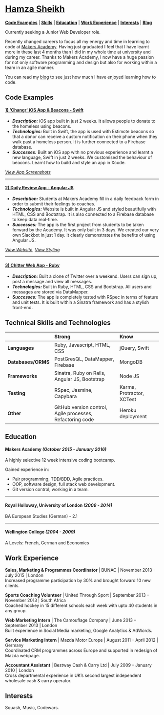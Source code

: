 # [Hamza Sheikh](https://github.com/hsheikhm)

[**Code Examples**](#code-examples) | [**Skills**](#technical-skills-and-technologies) | [**Education**](#education) | [**Work Experience**](#work-experience) | [**Interests**](#interests) | [**Blog**](https://hsheikhm.wordpress.com/)

Currently seeking a Junior Web Developer role.

Recently changed careers to focus all my energy and time in learning to code at [Makers Academy](http://www.makersacademy.com/). Having just graduated I feel that I have learnt more in these last 4 months than I did in my whole time at university and during my career. Thanks to Makers Academy, I now have a huge passion for not only software programming and design but also for working within a team in an agile manner.

You can read my [blog](https://hsheikhm.wordpress.com/) to see just how much I have enjoyed learning how to code.

## Code Examples

#### [**1) 'Changr' iOS App & Beacons - Swift**](https://github.com/hsheikhm/changr)

  * ***Description:***
  iOS app built in just 2 weeks. It allows people to donate to the homeless using beacons.
  * ***Technologies:***
  Built in Swift, the app is used with Estimote beacons so that a donor can receive a custom notification on their phone when they walk past a homeless person. It is further connected to a Firebase database.
  * ***Successes:***
  Built an iOS app with no previous experience and learnt a new language, Swift in just 2 weeks. We customised the behaviour of beacons. Learnt how to build and style an app in Xcode.

[*View App Screenshots*](https://hsheikhm.wordpress.com/2016/01/10/final-project-complete-changr/)

--------------------------------------------------------------------------------

#### [**2) Daily Review App  - Angular JS**](https://github.com/hsheikhm/daily_review_app)

  * ***Description:***
  Students at Makers Academy fill in a daily feedback form in order to submit their feelings to coaches.
  * ***Technologies:***
  Website is built in Angular JS and styled beautifully with HTML, CSS and Bootstrap. It is also connected to a Firebase database to keep data real-time.
  * ***Successes:***
  The app is the first project from students to be taken forward by the Academy. It was only built in 3 days. We created our very own Slackbot in just 1 day. It clearly demonstrates the benefits of using Angular JS.

[*View Website*](https://shining-fire-9962.firebaseapp.com/#/), [*View Styling*](https://hsheikhm.wordpress.com/2015/12/12/week-13-shef-devs/)

--------------------------------------------------------------------------------

#### [**3) Chitter Web App - Ruby**](https://github.com/hsheikhm/chitter-challenge)

* ***Description:***
Built a clone of Twitter over a weekend. Users can sign up, post a message and view all messages.
* ***Technologies:***
Built in Ruby, HTML, CSS and Bootstrap. All users and messages are stored via DataMapper.
* ***Successes:***
The app is completely tested with RSpec in terms of feature and unit tests. It is built within a Sinatra framework and has a stylish front-end.

<!-- Insert link to website when ready -->

## Technical Skills and Technologies

|                    | Strong                                                     | Know                       |
| ------------------ | :--------------------------------------------------------- | :------------------------- |
| **Languages**      | Ruby, Javascript, HTML, CSS                                | jQuery, Swift              |
| **Databases/ORMS** | PostGresQL, DataMapper, Firebase                           | MongoDB                    |
| **Frameworks**     | Sinatra, Ruby on Rails, Angular JS, Bootstrap              | Node JS                    |
| **Testing**        | RSpec, Jasmine, Capybara                                   | Karma, Protractor, XCTest  |
| **Other**          | GitHub version control, Agile processes, Refactoring code  | Heroku deployment          |

## Education

#### Makers Academy *(October 2015 - January 2016)*

A highly selective 12 week intensive coding bootcamp.

Gained experience in:
* Pair programming, TDD/BDD, Agile practices.
* OOP, software design, full stack web development.
* Git version control, working in a team.

--------------------------------------------------------------------------------
#### Royal Holloway, University of London *(2009 - 2014)*
BA European Studies (German) - 2.1

--------------------------------------------------------------------------------
#### Wellington College *(2004 - 2009)*
A Levels: French, German and Economics

## Work Experience

**Sales, Marketing & Programmes Coordinator** | BUNAC | November 2013 - July 2015 | London
<br/>Increased programme participation by 30% and brought forward 10 new clients.

**Sports Coaching Volunteer** | United Through Sport | September 2013 – November 2013 | South Africa
<br/>Coached hockey in 15 different schools each week with upto 40 students in any group.

**Web Marketing Intern** | The Camouflage Company | June 2013 – September 2013 | London
<br/>Built experience in Social Media marketing, Google Analytics & AdWords.

**Service Marketing Intern** | Mazda Motor Europe | August 2011 – April 2012 | Germany
<br/>Coordinated CRM programmes across Europe and supported in redesign of Mazda webpage.

**Accountant Assistant** | Bestway Cash & Carry Ltd | July 2009 – January 2010 | London
<br/>Cross departmental experience in UK’s second largest independent wholesale cash & carry operator.

## Interests

Squash, Music, Codewars.

